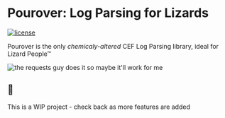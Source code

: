 # Pourover: Log Parsing for Lizards
[![license](https://img.shields.io/badge/license-Apache%202.0-blue.svg)](LICENSE)

Pourover is the only _chemicaly-altered_ CEF Log Parsing library, ideal for Lizard People™

![the requests guy does it so maybe it'll work for me](https://user-images.githubusercontent.com/4873335/38774515-0f0b5514-4039-11e8-8437-facadd57a85c.jpg)

## :crocodile:

This is a WIP project - check back as more features are added
